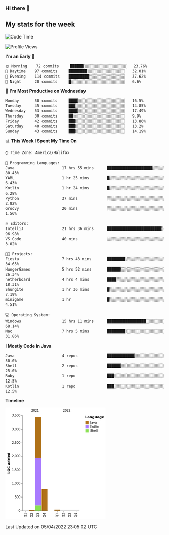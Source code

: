 ### Hi there 👋

## My stats for the week
<!--START_SECTION:waka-->
![Code Time](http://img.shields.io/badge/Code%20Time-157%20hrs%2016%20mins-blue)

![Profile Views](http://img.shields.io/badge/Profile%20Views-0-blue)

**I'm an Early 🐤** 

```text
🌞 Morning    72 commits     ██████░░░░░░░░░░░░░░░░░░░   23.76% 
🌆 Daytime    97 commits     ████████░░░░░░░░░░░░░░░░░   32.01% 
🌃 Evening    114 commits    █████████░░░░░░░░░░░░░░░░   37.62% 
🌙 Night      20 commits     █░░░░░░░░░░░░░░░░░░░░░░░░   6.6%

```
📅 **I'm Most Productive on Wednesday** 

```text
Monday       50 commits     ████░░░░░░░░░░░░░░░░░░░░░   16.5% 
Tuesday      45 commits     ███░░░░░░░░░░░░░░░░░░░░░░   14.85% 
Wednesday    53 commits     ████░░░░░░░░░░░░░░░░░░░░░   17.49% 
Thursday     30 commits     ██░░░░░░░░░░░░░░░░░░░░░░░   9.9% 
Friday       42 commits     ███░░░░░░░░░░░░░░░░░░░░░░   13.86% 
Saturday     40 commits     ███░░░░░░░░░░░░░░░░░░░░░░   13.2% 
Sunday       43 commits     ███░░░░░░░░░░░░░░░░░░░░░░   14.19%

```


📊 **This Week I Spent My Time On** 

```text
⌚︎ Time Zone: America/Halifax

💬 Programming Languages: 
Java                     17 hrs 55 mins      ████████████████████░░░░░   80.43% 
YAML                     1 hr 25 mins        █░░░░░░░░░░░░░░░░░░░░░░░░   6.43% 
Kotlin                   1 hr 24 mins        █░░░░░░░░░░░░░░░░░░░░░░░░   6.28% 
Python                   37 mins             ░░░░░░░░░░░░░░░░░░░░░░░░░   2.82% 
Groovy                   20 mins             ░░░░░░░░░░░░░░░░░░░░░░░░░   1.56%

🔥 Editors: 
IntelliJ                 21 hrs 36 mins      ████████████████████████░   96.98% 
VS Code                  40 mins             ░░░░░░░░░░░░░░░░░░░░░░░░░   3.02%

🐱‍💻 Projects: 
Fiesta                   7 hrs 43 mins       ████████░░░░░░░░░░░░░░░░░   34.65% 
HungerGames              5 hrs 52 mins       ██████░░░░░░░░░░░░░░░░░░░   26.34% 
netherboard              4 hrs 4 mins        ████░░░░░░░░░░░░░░░░░░░░░   18.31% 
Shungite                 1 hr 36 mins        █░░░░░░░░░░░░░░░░░░░░░░░░   7.19% 
minigame                 1 hr                █░░░░░░░░░░░░░░░░░░░░░░░░   4.51%

💻 Operating System: 
Windows                  15 hrs 11 mins      █████████████████░░░░░░░░   68.14% 
Mac                      7 hrs 5 mins        ████████░░░░░░░░░░░░░░░░░   31.86%

```

**I Mostly Code in Java** 

```text
Java                     4 repos             ████████████░░░░░░░░░░░░░   50.0% 
Shell                    2 repos             ██████░░░░░░░░░░░░░░░░░░░   25.0% 
Ruby                     1 repo              ███░░░░░░░░░░░░░░░░░░░░░░   12.5% 
Kotlin                   1 repo              ███░░░░░░░░░░░░░░░░░░░░░░   12.5%

```


**Timeline**

![Chart not found](https://raw.githubusercontent.com/lyndseyy/lyndseyy/main/charts/bar_graph.png) 


 Last Updated on 05/04/2022 23:05:02 UTC
<!--END_SECTION:waka-->